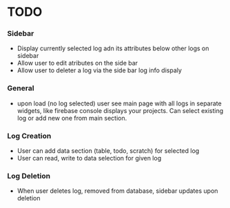 # TODO

### Sidebar
- Display currently selected log adn its attributes below other logs on sidebar
- Allow user to edit atributes on the side bar
- Allow user to deleter a log via the side bar log info dispaly

### General
- upon load (no log selected) user see main page with all logs in separate widgets, like firebase console displays your projects. Can select existing log or add new one from main section.

### Log Creation
- User can add data section (table, todo, scratch) for selected log
- User can read, write to data selection for given log

### Log Deletion 
- When user deletes log, removed from database, sidebar updates upon deletion
